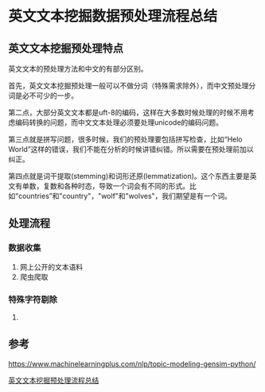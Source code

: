 # 英文文本挖掘数据预处理流程总结

## 英文文本挖掘预处理特点

英文文本的预处理方法和中文的有部分区别。

首先，英文文本挖掘预处理一般可以不做分词（特殊需求除外），而中文预处理分词是必不可少的一步。

第二点，大部分英文文本都是uft-8的编码，这样在大多数时候处理的时候不用考虑编码转换的问题，而中文文本处理必须要处理unicode的编码问题。

第三点就是拼写问题，很多时候，我们的预处理要包括拼写检查，比如“Helo World”这样的错误，我们不能在分析的时候讲错纠错。所以需要在预处理前加以纠正。

第四点就是词干提取(stemming)和词形还原(lemmatization)。这个东西主要是英文有单数，复数和各种时态，导致一个词会有不同的形式。比如“countries”和"country"，"wolf"和"wolves"，我们期望是有一个词。

## 处理流程

### 数据收集

1. 网上公开的文本语料
2. 爬虫爬取

### 特殊字符剔除

1. ​

## 参考

https://www.machinelearningplus.com/nlp/topic-modeling-gensim-python/

[英文文本挖掘预处理流程总结](http://www.cnblogs.com/pinard/p/6756534.html)
